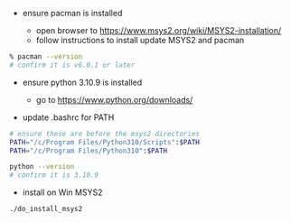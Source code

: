 * ensure pacman is installed

    * open browser
      to https://www.msys2.org/wiki/MSYS2-installation/
    * follow instructions to install update MSYS2 and pacman

```bash
% pacman --version
# confirm it is v6.0.1 or later
```

* ensure python 3.10.9 is installed
    * go to  https://www.python.org/downloads/

* update .bashrc for PATH

```bash
# ensure these are before the msys2 directories
PATH="/c/Program Files/Python310/Scripts":$PATH
PATH="/c/Program Files/Python310":$PATH
```

```bash
python --version
# confirm it is 3.10.9
```

* install on Win MSYS2

```bash
./do_install_msys2
```
